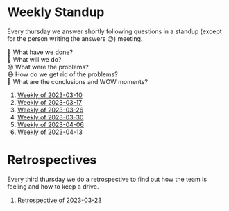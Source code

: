# Weekly Standup

Every thursday we answer shortly following questions in a standup (except for the person writing the answers 😉) meeting.

📜 What have we done?<br>
🔮 What will we do?<br>
😟 What were the problems?<br>
😷 How do we get rid of the problems?<br>
🤯 What are the conclusions and WOW moments?<br>

1. [Weekly of 2023-03-10](2023-03-10.md)
2. [Weekly of 2023-03-17](2023-03-17.md)
3. [Weekly of 2023-03-26](2023-03-26.md)
4. [Weekly of 2023-03-30](2023-03-30.md)
5. [Weekly of 2023-04-06](2023-04-06.md)
6. [Weekly of 2023-04-13](2023-04-13.md)


# Retrospectives

Every third thursday we do a retrospective to find out how the team is feeling and how to keep a drive.

1. [Retrospective of 2023-03-23](2023-03-23_retro.png)
